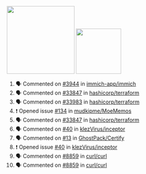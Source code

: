 <a href="https://github.com/bestrocker221"><img src="https://github-readme-stats-sigma-five.vercel.app/api?username=bestrocker221&count_private=true&theme=dark" height="180" /></a> <a href="https://github.com/bestrocker221"><img src="https://github-readme-stats-sigma-five.vercel.app/api/top-langs/?username=bestrocker221&langs_count=8&theme=dark&hide=tex,java,html,css&layout=compact" height="120" /></a>


<!--START_SECTION:activity--> 
1. 🗣 Commented on [#3944](https://github.com/immich-app/immich/issues/3944#issuecomment-1783947387) in [immich-app/immich](https://github.com/immich-app/immich)
2. 🗣 Commented on [#33847](https://github.com/hashicorp/terraform/issues/33847#issuecomment-1783896143) in [hashicorp/terraform](https://github.com/hashicorp/terraform)
3. 🗣 Commented on [#33983](https://github.com/hashicorp/terraform/issues/33983#issuecomment-1783844503) in [hashicorp/terraform](https://github.com/hashicorp/terraform)
4. ❗ Opened issue [#134](https://github.com/mudkipme/MoeMemos/issues/134) in [mudkipme/MoeMemos](https://github.com/mudkipme/MoeMemos)
5. 🗣 Commented on [#33847](https://github.com/hashicorp/terraform/issues/33847#issuecomment-1778626220) in [hashicorp/terraform](https://github.com/hashicorp/terraform)
6. 🗣 Commented on [#40](https://github.com/klezVirus/inceptor/issues/40) in [klezVirus/inceptor](https://github.com/klezVirus/inceptor)
7. 🗣 Commented on [#13](https://github.com/GhostPack/Certify/issues/13) in [GhostPack/Certify](https://github.com/GhostPack/Certify)
8. ❗️ Opened issue [#40](https://github.com/klezVirus/inceptor/issues/40) in [klezVirus/inceptor](https://github.com/klezVirus/inceptor)
9. 🗣 Commented on [#8859](https://github.com/curl/curl/issues/8859) in [curl/curl](https://github.com/curl/curl)
10. 🗣 Commented on [#8859](https://github.com/curl/curl/issues/8859) in [curl/curl](https://github.com/curl/curl)
<!--END_SECTION:activity-->
